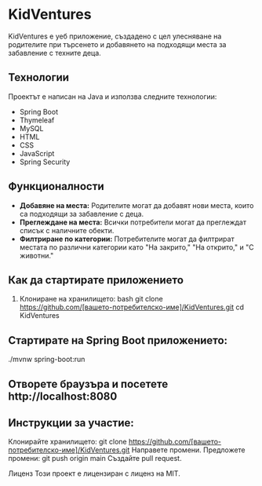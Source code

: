 # KidVentures

KidVentures е уеб приложение, създадено с цел улесняване на родителите при търсенето и добавянето на подходящи места за забавление с техните деца.

## Технологии

Проектът е написан на Java и използва следните технологии:
- Spring Boot
- Thymeleaf
- MySQL
- HTML
- CSS
- JavaScript
- Spring Security

## Функционалности

- **Добавяне на места:** Родителите могат да добавят нови места, които са подходящи за забавление с деца.
- **Преглеждане на места:** Всички потребители могат да преглеждат списък с наличните обекти.
- **Филтриране по категории:** Потребителите могат да филтрират местата по различни категории като "На закрито," "На открито," и "С животни."

## Как да стартирате приложението

1. Клониране на хранилището:
   bash
   git clone https://github.com/[вашето-потребителско-име]/KidVentures.git
   cd KidVentures
   
## Стартирате на Spring Boot приложението:

./mvnw spring-boot:run

## Отворете браузъра и посетете http://localhost:8080

## Инструкции за участие:

Клонирайте хранилището: git clone https://github.com/[вашето-потребителско-име]/KidVentures.git
Направете промени.
Предложете промени: git push origin main
Създайте pull request.

Лиценз
Този проект е лицензиран с лиценз на MIT.
